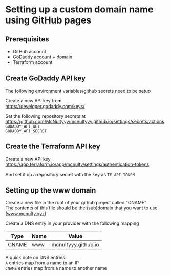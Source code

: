 # Setting up a custom domain name using GitHub pages

## Prerequisites

- GitHub account
- GoDaddy account + domain
- Terraform account

## Create GoDaddy API key

The following environment variables/github secrets need to be setup

Create a new API key from  
https://developer.godaddy.com/keys/

Set the following repository secrets at https://github.com/McNultyyy/mcnultyyy.github.io/settings/secrets/actions  
`GODADDY_API_KEY`  
`GODADDY_API_SECRET`

## Create the Terraform API key

Create a new API key  
https://app.terraform.io/app/mcnulty/settings/authentication-tokens

And set it up a repository secret with the key as `TF_API_TOKEN`

## Setting up the www domain

Create a new file in the root of your github project called "CNAME"  
The contents of this file should be the (sub)domain that you want to use (www.mcnulty.xyz)

Create a DNS entry in your provider with the following mapping

| Type  | Name | Value               |
| ----- | ---- | ------------------- |
| CNAME | www  | mcnultyyy.github.io |


A quick note on DNS entries:  
`A` entries map from a name to an IP  
`CNAME` entries map from a name to another name
